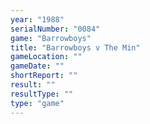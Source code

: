 ```yaml
---
year: "1988"
serialNumber: "0084" 
game: "Barrowboys"
title: "Barrowboys v The Min"
gameLocation: ""
gameDate: ""
shortReport: ""
result: ""
resultType: ""
type: "game"
---
```

